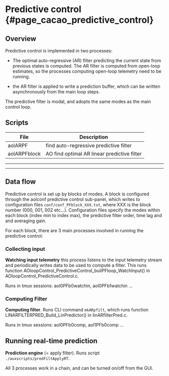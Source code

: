 # Predictive control {#page_cacao_predictive_control}

## Overview

Predictive control is implemented in two processes:

- The optimal auto-regressive (AR) filter predicting the current state from previous states is computed. The AR filter is computed from open-loop estimates, so the processes computing open-loop telemetry need to be running.

- the AR filter is applied to write a prediction buffer, which can be written asynchronously from the main loop steps.

The predictive filter is modal, and adopts the same modes as the main control loop.


## Scripts

File                       | Description
---------------------------|-----------------------------------------------------------
aolARPF                    | find auto-regressive predictive filter
aolARPFblock               | AO find optimal AR linear predictive filter


---
---



## Data flow

Predictive control is set up by blocks of modes. A block is configured through the aolconf predictive control sub-panel, which writes to configuration files `conf/conf_PFblock_XXX.txt`, where XXX is the block number (000, 001, 002 etc...). Configuration files specify the modes within each block (index min to index max), the predictive filter order, time lag and and averaging gain.

For each block, there are 3 main processes involved in running the predictive control:

### Collecting input

**Watching input telemetry** this process listens to the input telemetry stream and periodically writes data to be used to compute a filter. This runs function AOloopControl_PredictiveControl_builPFloop_WatchInput() in AOloopControl_PredictiveControl.c.

Runs in tmux sessions: aol0PFb0watchin, aol0PFb1watchin ...

### Computing Filter

**Computing filter**. Runs CLI command `mkARpfilt`, which runs function LINARFILTERPRED_Build_LinPredictor() in linARfilterPred.c.

Runs in tmux sessions: aol0PFb0comp, aol1PFb0comp ...


## Running real-time prediction

**Prediction engine** (= apply filter). Runs script `./auxscripts/predFiltApplyRT`.

All 3 processes work in a chain, and can be turned on/off from the GUI.
